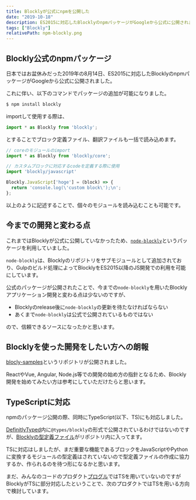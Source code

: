 ```yaml
---
title: Blocklyが公式にnpmを公開した
date: "2019-10-18"
description: ES2015に対応したBlocklyのnpmパッケージがGoogleから公式に公開されました。React, Vueなどのライブラリを用いた開発が可能に、またTypeScriptの型定義ファイルが追加されました。
tags: ["Blockly"]
relativePath: npm-blockly.png
---
```


## Blockly公式のnpmパッケージ

日本ではお盆休みだった2019年の8月14日、ES2015に対応したBlocklyのnpmパッケージがGoogleから公式に公開されました。

これに伴い、以下のコマンドでパッケージの追加が可能になりました。

```sh
$ npm install blockly
```

importして使用する際は、

```javascript
import * as Blockly from 'blockly';
```

とすることでブロック定義ファイル、翻訳ファイルも一括で読み込めます。

```javascript
// coreのモジュールのimport
import * as Blockly from 'blockly/core';

// カスタムブロックに対応するcodeを定義する際に使用
import 'blockly/javascript'

Blockly.JavaScript['hoge'] = (block) => {
  return 'console.log(\'custom block\');\n';
};
```

以上のように記述することで、個々のモジュールを読み込むことも可能です。


## 今までの開発と変わる点

これまではBlocklyが公式に公開していなかったため、[`node-blockly`](https://github.com/mo4islona/node-blockly)というパッケージを利用していました。

`node-blockly`は、Blocklyのリポジトリをサブモジュールとして追加されており、Gulpのビルド処理によってBlocklyをES2015以降のJS開発での利用を可能にしています。

公式のパッケージが公開されたことで、今までの`node-blockly`を用いたBlocklyアプリケーション開発と変わる点は少ないのですが、

- Blocklyのrelease後に`node-blockly`の更新を待たなければならない
- あくまで`node-blockly`は公式で公開されているものではない

ので、信頼できるソースになったかと思います。

## Blocklyを使った開発をしたい方への朗報

[blocly-samples](https://github.com/google/blockly-samples)というリポジトリが公開されました。

ReactやVue, Angular, Node.js等での開発の始め方の指針となるため、Blockly開発を始めてみたい方は参考にしていただけたらと思います。


## TypeScriptに対応

npmのパッケージ公開の際、同時にTypeScript(以下、TS)にも対応しました。

[DefinitlyTyped](https://definitelytyped.org/)内に`@types/blockly`の形式で公開されているわけではないのですが、[Blocklyの型定義ファイル](https://github.com/google/blockly/tree/master/typings)がリポジトリ内に入ってます。

TSに対応はしましたが、まだ重要な機能であるブロックをJavaScriptやPythonに変換するモジュールの型定義はされていないので型定義ファイルの作成に協力するか、作られるのを待つ形になるかと思います。

まだ、みんなのコードのプロダクト[プログル](https://proguru.jp)ではTSを用いていないのですが
BlocklyがTSに部分対応したということで、次のプロダクトではTSを用いる方向で検討しています。